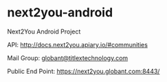 next2you-android
================

Next2You Android Project


API: http://docs.next2you.apiary.io/#communities

Mail Group: globant@titlextechnology.com 

Public End Point: https://next2you.globant.com:8443/
